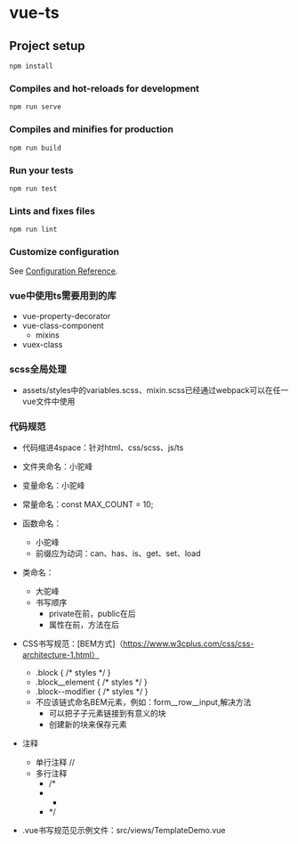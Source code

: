 # vue-ts

## Project setup
```
npm install
```

### Compiles and hot-reloads for development
```
npm run serve
```

### Compiles and minifies for production
```
npm run build
```

### Run your tests
```
npm run test
```

### Lints and fixes files
```
npm run lint
```

### Customize configuration
See [Configuration Reference](https://cli.vuejs.org/config/).

### vue中使用ts需要用到的库
- vue-property-decorator
- vue-class-component
    - mixins
- vuex-class

### scss全局处理
- assets/styles中的variables.scss、mixin.scss已经通过webpack可以在任一vue文件中使用

### 代码规范
- 代码缩进4space：针对html、css/scss、js/ts
- 文件夹命名：小驼峰 
- 变量命名：小驼峰
- 常量命名：const MAX_COUNT = 10;
- 函数命名：
    - 小驼峰
    - 前缀应为动词：can、has、is、get、set、load
- 类命名：
    - 大驼峰
    - 书写顺序
        - private在前，public在后
        - 属性在前，方法在后
        
- CSS书写规范：[BEM方式]（https://www.w3cplus.com/css/css-architecture-1.html）
    - .block { /* styles */ }
    - .block__element { /* styles */ } 
    - .block--modifier { /* styles */ }
    - 不应该链式命名BEM元素，例如：form__row__input,解决方法
        - 可以把子子元素链接到有意义的块
        - 创建新的块来保存元素
- 注释
    - 单行注释 //
    - 多行注释
        - /*
        - *
        - */
- .vue书写规范见示例文件：src/views/TemplateDemo.vue